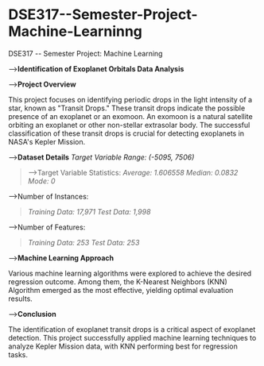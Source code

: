 # DSE317--Semester-Project-Machine-Learninng
DSE317 -- Semester Project: Machine Learning

-->**Identification of Exoplanet Orbitals Data Analysis**

-->**Project Overview**

This project focuses on identifying periodic drops in the light intensity of a star, known as "Transit Drops." These transit drops indicate the possible presence of an exoplanet or an exomoon. An exomoon is a natural satellite orbiting an exoplanet or other non-stellar extrasolar body. The successful classification of these transit drops is crucial for detecting exoplanets in NASA's Kepler Mission.

-->**Dataset Details**
 _Target Variable Range: (-5095, 7506)_

> -->Target Variable Statistics:
> _Average: 1.606558_
> _Median: 0.0832_
> _Mode: 0_

-->Number of Instances:
> _Training Data: 17,971_
> _Test Data: 1,998_

-->Number of Features:
> _Training Data: 253_
> _Test Data: 253_

-->**Machine Learning Approach**

Various machine learning algorithms were explored to achieve the desired regression outcome. Among them, the K-Nearest Neighbors (KNN) Algorithm emerged as the most effective, yielding optimal evaluation results.

-->**Conclusion**

The identification of exoplanet transit drops is a critical aspect of exoplanet detection. This project successfully applied machine learning techniques to analyze Kepler Mission data, with KNN performing best for regression tasks.
